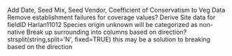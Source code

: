 Add Date, Seed Mix, Seed Vendor, Coefficient of Conservatism to Veg Data
Remove establishment failures for coverage values?
Derive Site data for fieldID Harlan11012
Species origin unknown will be categorized as non-native
Break up surrounding into columns based on direction?
  strsplit(string,split='N', fixed=TRUE) this may be a solution to breaking based on the direction
